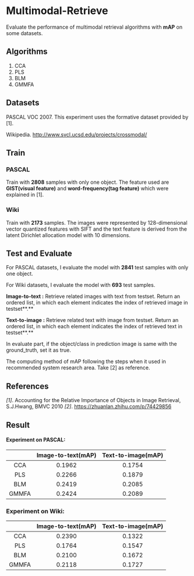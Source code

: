 # Multimodal-Retrieve

Evaluate the performance of multimodal retrieval algorithms with **mAP** on some datasets.

## Algorithms

1. CCA
2. PLS
3. BLM
4. GMMFA

## Datasets

PASCAL VOC 2007. This experiment uses the formative dataset provided by [1].

Wikipedia. http://www.svcl.ucsd.edu/projects/crossmodal/

## Train

### PASCAL

Train with **2808** samples with only one object. The feature used are **GIST(visual feature)** and **word-frequency(tag feature)** which were explained in [1]. 

### Wiki

Train with **2173** samples. The images were represented by 128-dimensional vector quantized features with SIFT and the text feature is derived from the latent Dirichlet allocation model with 10 dimensions.

## Test and Evaluate

For PASCAL datasets, I evaluate the model with **2841** test samples with only one object. 

For Wiki datasets, I evaluate the model with **693** test samples.

**Image-to-text :** Retrieve related images with text from testset. Return an ordered list, in which each element indicates the index of retrieved image in testset**.**

**Text-to-image :** Retrieve related text with image from testset. Return an ordered list, in which each element indicates the index of retrieved text in testset**.**

In evaluate part, if the object/class in prediction image is same with the ground_truth, set it as true.

The computing method of mAP following the steps when it used in recommended system research area. Take [2] as reference.

## References

*[1]*. Accounting for the Relative Importance of Objects in Image Retrieval, S.J.Hwang, BMVC 2010
*[2]*. https://zhuanlan.zhihu.com/p/74429856 

##  Result

#### Experiment on PASCAL:
|       | Image-to-text(mAP) | Text-to-image(mAP) |
| :---: | :----------------: | :----------------: |
|  CCA  |       0.1962       |       0.1754       |
|  PLS  |       0.2266       |       0.1879       |
|  BLM  |       0.2419       |       0.2085       |
| GMMFA |       0.2424       |       0.2089       |

### Experiment on Wiki:

|       | Image-to-text(mAP) | Text-to-image(mAP) |
| :---: | :----------------: | :----------------: |
|  CCA  |       0.2390       |       0.1322       |
|  PLS  |       0.1764       |       0.1547       |
|  BLM  |       0.2100       |       0.1672       |
| GMMFA |       0.2118       |       0.1727       |

